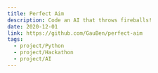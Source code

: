 ```yaml
---
title: Perfect Aim
description: Code an AI that throws fireballs!
date: 2020-12-01
link: https://github.com/GauBen/perfect-aim
tags:
  - project/Python
  - project/Hackathon
  - project/AI
---
```

